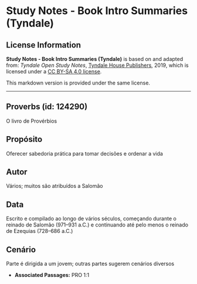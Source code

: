 # Study Notes - Book Intro Summaries (Tyndale)

## License Information

**Study Notes - Book Intro Summaries (Tyndale)** is based on and adapted from: _Tyndale Open Study Notes_, [Tyndale House Publishers](https://tyndaleopenresources.com/), 2019, which is licensed under a [CC BY-SA 4.0 license](https://creativecommons.org/licenses/by-sa/4.0/legalcode.en).

This markdown version is provided under the same license.



--------------------------------

## Proverbs (id: 124290)

O livro de Provérbios

Propósito
---------

Oferecer sabedoria prática para tomar decisões e ordenar a vida

Autor
-----

Vários; muitos são atribuídos a Salomão

Data
----

Escrito e compilado ao longo de vários séculos, começando durante o reinado de Salomão (971–931 a.C.) e continuando até pelo menos o reinado de Ezequias (728–686 a.C.)

Cenário
-------

Parte é dirigida a um jovem; outras partes sugerem cenários diversos

* **Associated Passages:** PRO 1:1

